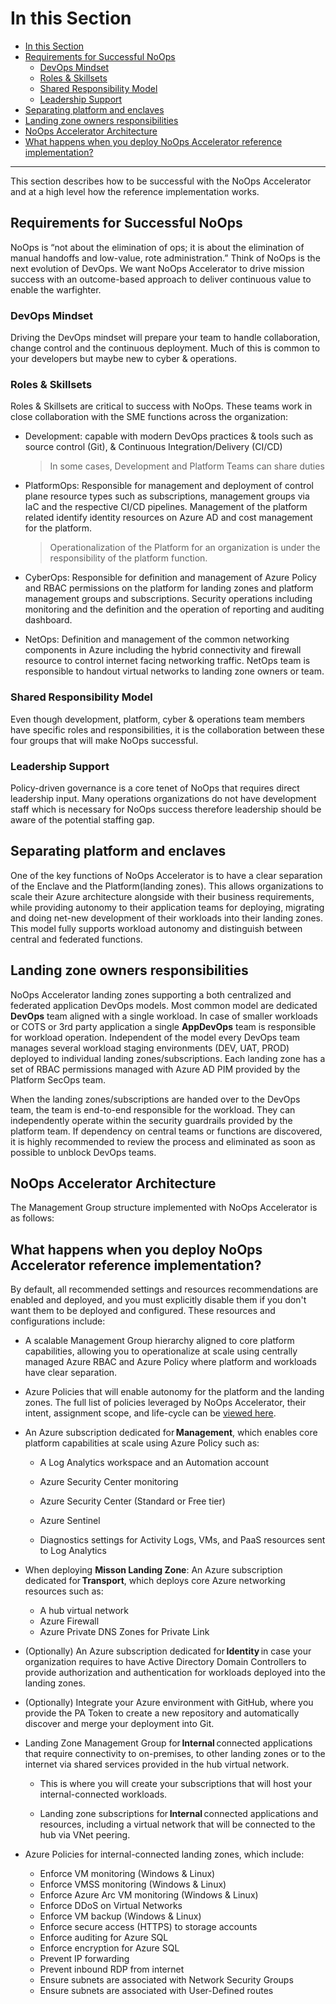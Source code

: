# In this Section

- [In this Section](#in-this-section)
- [Requirements for Successful NoOps](#requirements-for-successful-noops)
  - [DevOps Mindset](#devops-mindset)
  - [Roles & Skillsets](#roles--skillsets)
  - [Shared Responsibility Model](#shared-responsibility-model)
  - [Leadership Support](#leadership-support)
- [Separating platform and enclaves](#separating-platform-and-landing-zones)
- [Landing zone owners responsibilities](#landing-zone-owners-responsibilities)
- [NoOps Accelerator Architecture](#noops-accelerator-architecture)
- [What happens when you deploy NoOps Accelerator reference implementation?](#what-happens-when-you-deploy-noops-accelerator-reference-implementation)

------
This section describes how to be successful with the NoOps Accelerator and at a high level how the reference implementation works.

## Requirements for Successful NoOps

NoOps is “not about the elimination of ops; it is about the elimination of manual handoffs and low-value, rote administration.” Think of NoOps is the next evolution of DevOps. We want NoOps Accelerator to drive mission success with an outcome-based approach to deliver continuous value to enable the warfighter.

### DevOps Mindset

Driving the DevOps mindset will prepare your team to handle collaboration, change control and the continuous deployment. Much of this is common to your developers but maybe new to cyber & operations.

### Roles & Skillsets

Roles & Skillsets are critical to success with NoOps. These teams work in close collaboration with the SME functions across the organization:

- Development: capable with modern DevOps practices & tools such as source control (Git), & Continuous Integration/Delivery (CI/CD)

    > In some cases, Development and Platform Teams can share duties

- PlatformOps: Responsible for management and deployment of control plane resource types such as subscriptions, management groups via IaC and the respective CI/CD pipelines. Management of the platform related identify identity resources on Azure AD and cost management for the platform.

     > Operationalization of the Platform for an organization is under the responsibility of the platform function.

- CyberOps: Responsible for definition and management of Azure Policy and RBAC permissions on the platform for landing zones and platform management groups and subscriptions. Security operations including monitoring and the definition and the operation of reporting and auditing dashboard.

- NetOps: Definition and management of the common networking components in Azure including the hybrid connectivity and firewall resource to control internet facing networking traffic. NetOps team is responsible to handout virtual networks to landing zone owners or team.

### Shared Responsibility Model

Even though development, platform, cyber & operations team members have specific roles and responsibilities, it is the collaboration between these four groups that will make NoOps successful.

### Leadership Support

Policy-driven governance is a core tenet of NoOps that requires direct leadership input. Many operations organizations do not have development staff which is necessary for NoOps success therefore leadership should be aware of the potential staffing gap.

## Separating platform and enclaves

One of the key functions of NoOps Accelerator is to have a clear separation of the Enclave and the Platform(landing zones). This allows organizations to scale their Azure architecture alongside with their business requirements, while providing autonomy to their application teams for deploying, migrating and doing net-new development of their workloads into their landing zones. This model fully supports workload autonomy and distinguish between central and federated functions.

## Landing zone owners responsibilities

NoOps Accelerator landing zones supporting a both centralized and federated application DevOps models. Most common model are dedicated **DevOps** team aligned with a single workload. In case of smaller workloads or COTS or 3rd party application a single **AppDevOps** team is responsible for workload operation. Independent of the model every DevOps team manages several workload staging environments (DEV, UAT, PROD) deployed to individual landing zones/subscriptions. Each landing zone has a set of RBAC permissions managed with Azure AD PIM provided by the Platform SecOps team.

When the landing zones/subscriptions are handed over to the DevOps team, the team is end-to-end responsible for the workload. They can independently operate within the security guardrails provided by the platform team. If dependency on central teams or functions are discovered, it is highly recommended to review the process and eliminated as soon as possible to unblock DevOps teams.

## NoOps Accelerator Architecture

The Management Group structure implemented with NoOps Accelerator is as follows:

## What happens when you deploy NoOps Accelerator reference implementation?

By default, all recommended settings and resources recommendations are enabled and deployed, and you must explicitly disable them if you don't want them to be deployed and configured. These resources and configurations include:

- A scalable Management Group hierarchy aligned to core platform capabilities, allowing you to operationalize at scale using centrally managed Azure RBAC and Azure Policy where platform and workloads have clear separation.

- Azure Policies that will enable autonomy for the platform and the landing zones. The full list of policies leveraged by NoOps Accelerator, their intent, assignment scope, and life-cycle can be [viewed here](https://github.com/Azure/NoOpsAccelerator/blob/main/docs/NoOps-Policies.md).
- An Azure subscription dedicated for **Management**, which enables core platform capabilities at scale using Azure Policy such as:

  - A Log Analytics workspace and an Automation account
  - Azure Security Center monitoring
  - Azure Security Center (Standard or Free tier)

  - Azure Sentinel
  - Diagnostics settings for Activity Logs, VMs, and PaaS resources sent to Log Analytics

- When deploying **Misson Landing Zone**: An Azure subscription dedicated for **Transport**, which deploys core Azure networking resources such as:

  - A hub virtual network
  - Azure Firewall
  - Azure Private DNS Zones for Private Link

- (Optionally) An Azure subscription dedicated for **Identity** in case your organization requires to have Active Directory Domain Controllers to provide authorization and authentication for workloads deployed into the landing zones.
- (Optionally) Integrate your Azure environment with GitHub, where you provide the PA Token to create a new repository and automatically discover and merge your deployment into Git.

- Landing Zone Management Group for **Internal** connected applications that require connectivity to on-premises, to other landing zones or to the internet via shared services provided in the hub virtual network.
  - This is where you will create your subscriptions that will host your internal-connected workloads.

  - Landing zone subscriptions for **Internal** connected applications and resources, including a virtual network that will be connected to the hub via VNet peering.
- Azure Policies for internal-connected landing zones, which include:
  - Enforce VM monitoring (Windows & Linux)
  - Enforce VMSS monitoring (Windows & Linux)
  - Enforce Azure Arc VM monitoring (Windows & Linux)
  - Enforce DDoS on Virtual Networks
  - Enforce VM backup (Windows & Linux)
  - Enforce secure access (HTTPS) to storage accounts
  - Enforce auditing for Azure SQL
  - Enforce encryption for Azure SQL
  - Prevent IP forwarding
  - Prevent inbound RDP from internet
  - Ensure subnets are associated with Network Security Groups
  - Ensure subnets are associated with User-Defined routes
